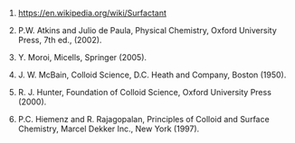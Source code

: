 1. https://en.wikipedia.org/wiki/Surfactant

<!-- The below link isn't working -->
<!-- 2. http://nsdl.niscair.res.in/bitstream/123456789/311/1/PDF+corrected+surface+chemistry.pdf -->

<!-- HTTPS link not present -->
<!-- 3. http://www.elmhurst.edu/~chm/vchembook/554soap.html -->

2. P.W. Atkins and Julio de Paula, Physical Chemistry, Oxford University Press, 7th ed., (2002).

3. Y. Moroi, Micells, Springer (2005).

4. J. W. McBain, Colloid Science, D.C. Heath and Company, Boston (1950).

5. R. J. Hunter, Foundation of Colloid Science, Oxford University Press (2000).

6. P.C. Hiemenz and R. Rajagopalan, Principles of Colloid and Surface Chemistry, Marcel Dekker Inc., New York (1997).


